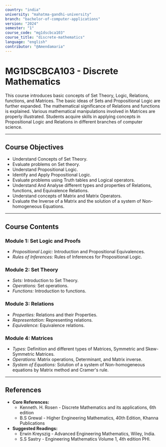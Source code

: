 ```yaml
---
country: "india"
university: "mahatma-gandhi-university"
branch: "bachelor-of-computer-applications"
version: "2024"
semester: "1"
course_code: "mg1dscbca103"
course_title: "discrete-mathematics"
language: "english"
contributor: "@Amendamaria"
---
```

# MG1DSCBCA103 - Discrete Mathematics

This course introduces basic concepts of Set Theory, Logic, Relations, functions, and Matrices. The basic ideas of Sets and Propositional Logic are further expanded. The mathematical significance of Relations and functions is explained. Various mathematical manipulations involved in Matrices are properly illustrated. Students acquire skills in applying concepts in Propositional Logic and Relations in different branches of computer science.

---
## Course Objectives

* Understand Concepts of Set Theory.
* Evaluate problems on Set theory.
* Understand Propositional Logic.
* Identify and Apply Propositional Logic.
* Evaluate problems using Truth tables and Logical operators.
* Understand And Analyse different types and properties of Relations, functions, and Equivalence Relations.
* Understand concepts of Matrix and Matrix Operators.
* Evaluate the Inverse of a Matrix and the solution of a system of Non-homogeneous Equations.

---
## Course Contents


### Module 1: Set Logic and Proofs
* *Propositional Logic:* Introduction and Propositional Equivalences.
* *Rules of Inferences:* Rules of Inferences for Propositional Logic.

### Module 2: Set Theory
* *Sets:* Introduction to Set Theory.
* *Operations:* Set operations.
* *Functions:* Introduction to functions.

### Module 3: Relations
* *Properties:* Relations and their Properties.
* *Representation:* Representing relations.
* *Equivalence:* Equivalence relations.

### Module 4: Matrices
* *Types:* Definition and different types of Matrices, Symmetric and Skew-Symmetric Matrices.
* *Operations:* Matrix operations, Determinant, and Matrix inverse.
* *System of Equations:* Solution of a system of Non-homogeneous equations by Matrix method and Cramer's rule.

---
## References
* **Core References:**
    * Kenneth. H. Rosen - Discrete Mathematics and its applications, 6th edition
    * B.S Grewal - Higher Engineering Mathematics, 40th Edition, Khanna Publications
* **Suggested Readings:**
    * Erwin Kreyszig - Advanced Engineering Mathematics, Wiley, India.
    * S.S Sastry - Engineering Mathematics Volume 1, 4th edition PHI.